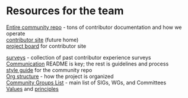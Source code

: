 # Resources for the team

[Entire community repo]  - tons of contributor documentation and how we operate  
[contributor site]  (future home)  
[project board] for contributor site  

[surveys] - collection of past contributor experience surveys  
[Communication] README is key; the rest is guidelines and process  
[style guide] for the community repo  
[Org structure] - how the project is organized  
[Community Groups List] - main list of SIGs, WGs, and Committees  
[Values] and [principles]

[contributor site]: https://sigs.k8s.io/contributor-site
[project board]: https://github.com/orgs/kubernetes-sigs/projects/3
[surveys]: /sig-contributor-experience/surveys
[Communication]: /communication/README.md
[style guide]: /contributors/guide/style-guide.md
[Org structure]: /governance.md
[Community Groups List]: /sig-list.md
[Values]: /values.md
[principles]: /governance.md#principles
[Entire community repo]: /../../
